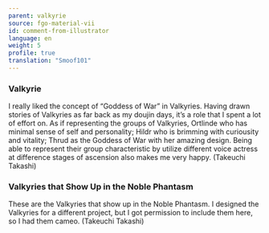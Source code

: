 ```yaml
---
parent: valkyrie
source: fgo-material-vii
id: comment-from-illustrator
language: en
weight: 5
profile: true
translation: "Smoof101"
---
```


### Valkyrie

I really liked the concept of “Goddess of War” in Valkyries. Having drawn stories of Valkyries as far back as my doujin days, it’s a role that I spent a lot of effort on. As if representing the groups of Valkyries, Ortlinde who has minimal sense of self and personality; Hildr who is brimming with curiousity and vitality; Thrud as the Goddess of War with her amazing design. Being able to represent their group characteristic by utilize different voice actress at difference stages of ascension also makes me very happy. (Takeuchi Takashi)

### Valkyries that Show Up in the Noble Phantasm

These are the Valkyries that show up in the Noble Phantasm. I designed the Valkyries for a different project, but I got permission to include them here, so I had them cameo. (Takeuchi Takashi)

